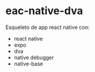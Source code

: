 # eac-native-dva
Esqueleto de app react native con:
- react native 
- expo
- dva 
- native debugger
- native-base
